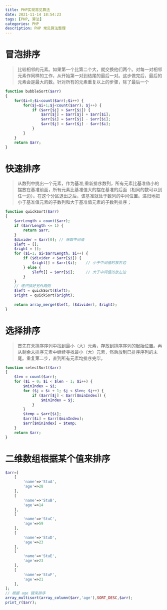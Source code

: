 ```yaml
---
title: PHP实现常见算法
date: 2021-11-14 18:54:23
tags: [PHP, 算法]
categories: PHP
description: PHP 常见算法整理
---
```


# 冒泡排序

> 比较相邻的元素。如果第一个比第二个大，就交换他们两个。对每一对相邻元素作同样的工作，从开始第一对到结尾的最后一对。这步做完后，最后的元素会是最大的数。针对所有的元素重复以上的步骤，除了最后一个

```php
function bubbleSort($arr)
{
  	for($i=0;$i<count($arr);$i++) {
      	for($j=$i+1;$j<count($arr); $j++) {
          	if ($arr[$j] > $arr[$i]) {
              	$arr[$j] = $arr[$j] + $arr[$i];
              	$arr[$i] = $arr[$j] - $arr[$i];
              	$arr[$j] = $arr[$j] - $arr[$i];
            }
        }
    }
  	return $arr;
}
```

# 快速排序

> 从数列中挑出一个元素，作为基准;重新排序数列，所有元素比基准值小的摆放在基准前面，所有元素比基准值大的摆在基准的后面（相同的数可以到任一边）。在这个分区退出之后，该基准就处于数列的中间位置。递归地把小于基准值元素的子数列和大于基准值元素的子数列排序；

```php
function quickSort($arr)
{
    $arrLength = count($arr);
    if ($arrLength <= 1) {
        return $arr;
    }
    $divider = $arr[0]; // 获取中间值
    $left = [];
    $right = [];
    for ($i=1; $i<$arrLength; $i++) {
        if ($divider < $arr[$i]) {
            $right[] = $arr[$i];    // 小于中间值的放右边
        } else {
            $left[] = $arr[$i];     // 大于中间值的放左边
        }
    }
    // 递归排好另外两侧
    $left = quickSort($left);
    $right = quickSort($right);
    
    return array_merge($left, [$divider], $right);
}
```

# 选择排序

> 首先在未排序序列中找到最小（大）元素，存放到排序序列的起始位置。再从剩余未排序元素中继续寻找最小（大）元素，然后放到已排序序列的末尾。重复第二步，直到所有元素均排序完毕。

```php
function selectSort($arr)
{
    $len = count($arr);
    for ($i = 0; $i < $len - 1; $i++) {
        $minIndex = $i;
        for ($j = $i + 1; $j < $len; $j++) {
            if ($arr[$j] < $arr[$minIndex]) {
                $minIndex = $j;
            }
        }
        $temp = $arr[$i];
        $arr[$i] = $arr[$minIndex];
        $arr[$minIndex] = $temp;
    }
    return $arr;
}
```

# 二维数组根据某个值来排序

```php
$arr=[
    [
        'name'=>'StuA',
        'age'=>28
    ],
    [
        'name'=>'StuB',
        'age'=>14
    ],
    [
        'name'=>'StuC',
        'age'=>59
    ],
    [
        'name'=>'StuD',
        'age'=>23
    ],
    [
        'name'=>'StuE',
        'age'=>23
    ],
    [
        'name'=>'StuF',
        'age'=>21
    ],
];
// 根据 age 键来排序
array_multisort(array_column($arr,'age'),SORT_DESC,$arr);
print_r($arr);
```